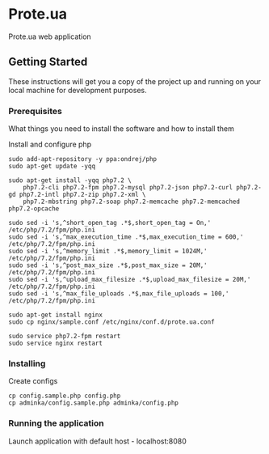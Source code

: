 # Prote.ua

Prote.ua web application

## Getting Started

These instructions will get you a copy of the project up and running on your local machine for development purposes.

### Prerequisites

What things you need to install the software and how to install them

Install and configure php
```
sudo add-apt-repository -y ppa:ondrej/php
sudo apt-get update -yqq

sudo apt-get install -yqq php7.2 \
    php7.2-cli php7.2-fpm php7.2-mysql php7.2-json php7.2-curl php7.2-gd php7.2-intl php7.2-zip php7.2-xml \
    php7.2-mbstring php7.2-soap php7.2-memcache php7.2-memcached php7.2-opcache

sudo sed -i 's,^short_open_tag .*$,short_open_tag = On,' /etc/php/7.2/fpm/php.ini
sudo sed -i 's,^max_execution_time .*$,max_execution_time = 600,' /etc/php/7.2/fpm/php.ini
sudo sed -i 's,^memory_limit .*$,memory_limit = 1024M,' /etc/php/7.2/fpm/php.ini
sudo sed -i 's,^post_max_size .*$,post_max_size = 20M,' /etc/php/7.2/fpm/php.ini
sudo sed -i 's,^upload_max_filesize .*$,upload_max_filesize = 20M,' /etc/php/7.2/fpm/php.ini
sudo sed -i 's,^max_file_uploads .*$,max_file_uploads = 100,' /etc/php/7.2/fpm/php.ini

sudo apt-get install nginx
sudo cp nginx/sample.conf /etc/nginx/conf.d/prote.ua.conf

sudo service php7.2-fpm restart
sudo service nginx restart
```

### Installing

Create configs
```
cp config.sample.php config.php
cp adminka/config.sample.php adminka/config.php
```

### Running the application

Launch application with default host - localhost:8080
